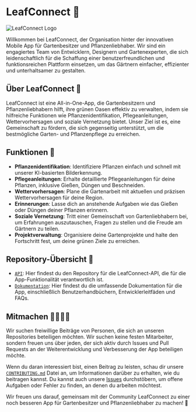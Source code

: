 # LeafConnect 🌿

![LeafConnect Logo]()

Willkommen bei LeafConnect, der Organisation hinter der innovativen Mobile App für Gartenbesitzer und Pflanzenliebhaber. Wir sind ein engagiertes Team von Entwicklern, Designern und Gartenexperten, die sich leidenschaftlich für die Schaffung einer benutzerfreundlichen und funktionsreichen Plattform einsetzen, um das Gärtnern einfacher, effizienter und unterhaltsamer zu gestalten.

## Über LeafConnect 📱

LeafConnect ist eine All-in-One-App, die Gartenbesitzern und Pflanzenliebhabern hilft, ihre grünen Oasen effektiv zu verwalten, indem sie hilfreiche Funktionen wie Pflanzenidentifikation, Pflegeanleitungen, Wettervorhersagen und soziale Vernetzung bietet. Unser Ziel ist es, eine Gemeinschaft zu fördern, die sich gegenseitig unterstützt, um die bestmögliche Garten- und Pflanzenpflege zu erreichen.

## Funktionen 🌟

- **Pflanzenidentifikation**: Identifiziere Pflanzen einfach und schnell mit unserer KI-basierten Bilderkennung.
- **Pflegeanleitungen**: Erhalte detaillierte Pflegeanleitungen für deine Pflanzen, inklusive Gießen, Düngen und Beschneiden.
- **Wettervorhersagen**: Plane die Gartenarbeit mit aktuellen und präzisen Wettervorhersagen für deine Region.
- **Erinnerungen**: Lasse dich an anstehende Aufgaben wie das Gießen oder Düngen deiner Pflanzen erinnern.
- **Soziale Vernetzung**: Tritt einer Gemeinschaft von Gartenliebhabern bei, um Erfahrungen auszutauschen, Fragen zu stellen und die Freude am Gärtnern zu teilen.
- **Projektverwaltung**: Organisiere deine Gartenprojekte und halte den Fortschritt fest, um deine grünen Ziele zu erreichen.

## Repository-Übersicht 📂

- [`API`](): Hier findest du den Repository für die LeafConnect-API, die für die App-Funktionalität verantwortlich ist.
- [`Dokumentation`](docs.leafconnect.net): Hier findest du die umfassende Dokumentation für die App, einschließlich Benutzerhandbüchern, Entwicklerleitfäden und FAQs.

## Mitmachen 👩‍💻👨‍💻

Wir suchen freiwillige Beiträge von Personen, die sich an unseren Repositories beteiligen möchten. Wir suchen keine festen Mitarbeiter, sondern freuen uns über jeden, der sich aktiv durch Issues und Pull Requests an der Weiterentwicklung und Verbesserung der App beteiligen möchte.

Wenn du daran interessiert bist, einen Beitrag zu leisten, schau dir unsere [`CONTRIBUTING.md`](https://github.com/LeafConnect/LeafConnect-App/blob/main/CONTRIBUTING.md) Datei an, um Informationen darüber zu erhalten, wie du beitragen kannst. Du kannst auch unsere [Issues](https://github.com/LeafConnect/LeafConnect-App/issues) durchstöbern, um offene Aufgaben oder Fehler zu finden, an denen du arbeiten möchtest.

Wir freuen uns darauf, gemeinsam mit der Community LeafConnect zu einer noch besseren App für Gartenbesitzer und Pflanzenliebhaber zu machen! 🌱
